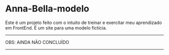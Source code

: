# Anna-Bella-modelo
Este é um projeto feito com o intuito de treinar e exercitar meu aprendizado em FrontEnd. 
É um site para uma modelo fictícia.
****
OBS: AINDA NÃO CONCLUÍDO 
****
